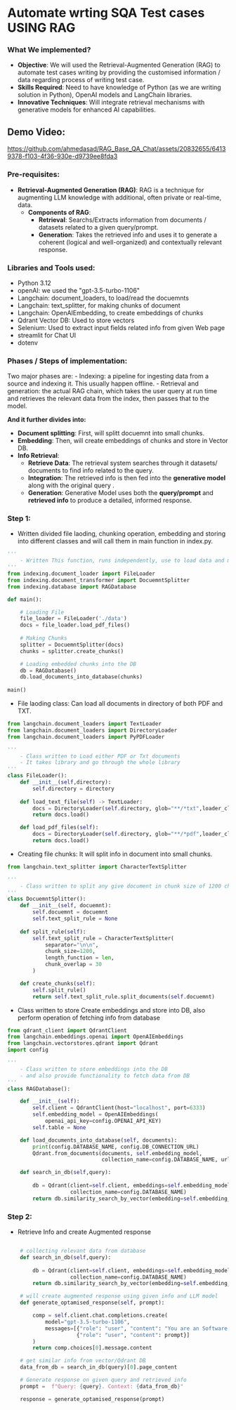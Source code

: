 # Automate wrting SQA Test cases USING RAG


### What We implemented?
- **Objective**: We will used the Retrieval-Augmented Generation (RAG) to automate test cases writing by providing the  customised information / data regarding process of writing test case.
- **Skills Required**: Need to have knowledge of Python (as we are writing solution in Python), OpenAI models and LangChain libraries.
- **Innovative Techniques**: Will integrate retrieval mechanisms with generative models for enhanced AI capabilities.

## Demo Video:
https://github.com/ahmedasad/RAG_Base_QA_Chat/assets/20832655/64139378-f103-4f36-930e-d9739ee8fda3

### Pre-requisites:
  - **Retrieval-Augmented Generation (RAG)**: RAG is a technique for augmenting LLM knowledge with additional, often private or real-time, data.
      - **Components of RAG**:
          - **Retrieval**: Searchs/Extracts information from documents / datasets related to a given query/prompt.
          - **Generation**: Takes the retrieved info and uses it to generate a coherent (logical and well-organized) and contextually relevant response.

### Libraries and Tools used:
  - Python 3.12
  - openAI: we used the "gpt-3.5-turbo-1106"
  - Langchain: document_loaders, to load/read the docuemnts
  - Langchain: text_splitter, for making chunks of document
  - Langchain: OpenAIEmbedding, to create embeddings of chunks
  - Qdrant Vector DB: Used to store vectors
  - Selenium: Used to extract input fields related info from given Web page
  - streamlit for Chat UI
  - dotenv

### Phases / Steps of implementation:
Two major phases are:
    - Indexing: a pipeline for ingesting data from a source and indexing it. This usually happen offline.
    - Retrieval and generation: the actual RAG chain, which takes the user query at run time and retrieves the relevant data from the index, then passes that to the model.
    
**And it further divides into:**
  - **Document splitting**: First, will splitt docuemnt into small chunks.
  - **Embedding**: Then, will create embeddings of chunks and store in Vector DB.
  - **Info Retrieval**:
      - **Retrieve Data**: The retrieval system searches through it datasets/ documents to find info related to the query.
      - **Integration**: The retrieved info is then fed into the **generative model** along with the original query .
      - **Generation**: Generative Model uses both the **query/prompt** and **retrieved info**  to produce a detailed, informed response.

### Step 1:
  - Written divided file laoding, chunking operation, embedding and storing into different classes and will call them in main function in index.py.
    
```python
'''
    - Written This function, runs independently, use to load data and making chunks and creating embeddings
'''
from indexing.document_loader import FileLoader
from indexing.document_transformer import DocuemntSplitter
from indexing.database import RAGDatabase

def main():

    # Loading File
    file_loader = FileLoader('./data')
    docs = file_loader.load_pdf_files()
    
    # Making Chunks
    splitter = DocuemntSplitter(docs)
    chunks = splitter.create_chunks()

    # Loading embedded chunks into the DB
    db = RAGDatabase()
    db.load_documents_into_database(chunks)
    
main()
```

- File laoding class: Can load all documents in directory of both PDF and TXT.

```python
from langchain.document_loaders import TextLoader
from langchain.document_loaders import DirectoryLoader
from langchain.document_loaders import PyPDFLoader

'''
    - Class written to Load either PDF or Txt documents
    - It takes library and go through the whole library
'''
class FileLoader():
    def __init__(self,directory):
        self.directory = directory
        
    def load_text_file(self) -> TextLoader:
        docs = DirectoryLoader(self.directory, glob="**/*txt",loader_cls=TextLoader, show_progress = True)
        return docs.load()

    def load_pdf_files(self):
        docs = DirectoryLoader(self.directory, glob="**/*pdf",loader_cls=PyPDFLoader, show_progress = True) 
        return docs.load()
```

- Creating file chunks: It will split info in document into small chunks.

```python
from langchain.text_splitter import CharacterTextSplitter

'''
    - Class written to split any give document in chunk size of 1200 characters
'''
class DocuemntSplitter():
    def __init__(self, docuemnt):
        self.docuemnt = docuemnt
        self.text_split_rule = None
        
    def split_rule(self):
        self.text_split_rule = CharacterTextSplitter(
            separator="\n\n",
            chunk_size=1200,
            length_function = len,
            chunk_overlap = 30
        )

    def create_chunks(self):
        self.split_rule()
        return self.text_split_rule.split_documents(self.docuemnt)
```

- Class written to store Create embeddings and store into DB, also perform operation of fetching info from database

```python
from qdrant_client import QdrantClient
from langchain.embeddings.openai import OpenAIEmbeddings
from langchain.vectorstores.qdrant import Qdrant
import config

'''
    - Class written to store embeddings into the DB 
    - and also provide functionality to fetch data from DB
'''
class RAGDatabase():

    def __init__(self):
        self.client = QdrantClient(host="localhost", port=6333)
        self.embedding_model = OpenAIEmbeddings(
            openai_api_key=config.OPENAI_API_KEY)
        self.table = None

    def load_documents_into_database(self, documents):
        print(config.DATABASE_NAME, config.DB_CONNECTION_URL)
        Qdrant.from_documents(documents, self.embedding_model,
                              collection_name=config.DATABASE_NAME, url=config.DB_CONNECTION_URL)

    def search_in_db(self,query):
        
        db = Qdrant(client=self.client, embeddings=self.embedding_model,
                    collection_name=config.DATABASE_NAME)
        return db.similarity_search_by_vector(embedding=self.embedding_model.embed_query(query))

```

### Step 2:
  - Retrieve Info and create Augmented response

```python

    # collecting relevant data from database
    def search_in_db(self,query):
        
        db = Qdrant(client=self.client, embeddings=self.embedding_model,
                    collection_name=config.DATABASE_NAME)
        return db.similarity_search_by_vector(embedding=self.embedding_model.embed_query(query))

    # will create augmented response using given info and LLM model
    def generate_optamised_response(self, prompt):

        comp = self.client.chat.completions.create(
            model="gpt-3.5-turbo-1106",
            messages=[{"role": "user", "content": "You are an Software Quality Assuarance BOT"},
                      {"role": "user", "content": prompt}]
        )
        return comp.choices[0].message.content

    # get similar info from vector/Qdrant DB
    data_from_db = search_in_db(query)[0].page_content

    # Generate response on given query and retrieved info
    prompt =  f"Query: {query}. Context: {data_from_db}"

    response = generate_optamised_response(prompt)

```

